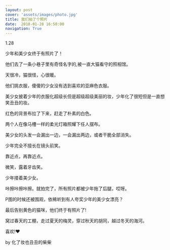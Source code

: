 ```yaml
---
layout: post
cover: 'assets/images/photo.jpg'
title: 我们拍了个照片
date:  2018-01-28 16:50:00
navigation: True
---
```


1.28

少年和美少女终于有照片了！

他们去了一条小巷子里有奇怪名字的,被一直大猫看守的照相馆。

天很冷，猫很怪，心很暖。

他们挑衣服，傻傻的少女没有选到喜欢的亚麻色衣服。

美少女披着少年的衣服化超级长但是超级超级美丽的妆，少年化了很短但是一直想笑丑丑的妆。

红色的背景布拉了下来，赶走了朴素的白色。

两个人在像马槽一样的柔光灯箱照耀下任人摆布。

美少女的头发一会漏出一边，一会漏出两边，或者干脆全部消失。

少年完全不擅长在镜头前笑。

靠近点，再靠近点。

微笑，露着牙齿笑。

少年搂着美少女。

咔擦咔擦咔擦。就拍完了，所有照片都被少年拖了后腿，哎呀。

P图的时候还被围观，依稀听到有人夸奖少年的美少女漂亮？

最后告别黄色的猫咪，他们终于有照片了!

窝过春天的工棚，走过夏天的梅灵，穿过秋天的胡同，越过冬天的海河。

喜欢!❤️

by 化了妆也丑丑的柴柴
